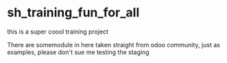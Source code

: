 # sh_training_fun_for_all
this is a super coool training project 

There are somemodule in here taken straight from odoo community, just as examples, please don't sue me
testing the staging
